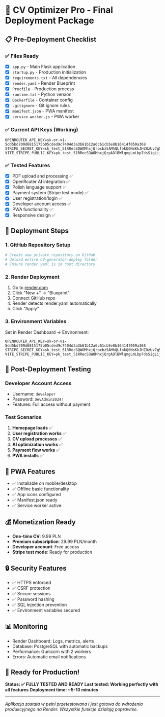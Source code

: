 
# 🎯 CV Optimizer Pro - Final Deployment Package

## 📋 Pre-Deployment Checklist

### ✅ Files Ready
- [x] `app.py` - Main Flask application
- [x] `startup.py` - Production initialization
- [x] `requirements.txt` - All dependencies
- [x] `render.yaml` - Render Blueprint
- [x] `Procfile` - Production process
- [x] `runtime.txt` - Python version
- [x] `Dockerfile` - Container config
- [x] `.gitignore` - Git ignore rules
- [x] `manifest.json` - PWA manifest
- [x] `service-worker.js` - PWA worker

### ✅ Current API Keys (Working)
```
OPENROUTER_API_KEY=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
STRIPE_SECRET_KEY=sk_test_51RRecSQWOMhxjQrpxbz5AMhQLfokQ0NsKkJHZ8zUv7g58NGnMdqGwa68j0rKCeFBFQiDGjZk91NnPgr8ie3DS44C00vYLw9HQH
VITE_STRIPE_PUBLIC_KEY=pk_test_51RRecSQWOMhxjQrpADlBWlqmgLmLbp7dsSigLijG1Vmr5BbmErqcpbJhfEMfc9hh7nINu51mQfQRcBsdMES5u9cg00sPaLwry4
```

### ✅ Tested Features
- [x] PDF upload and processing ✅
- [x] OpenRouter AI integration ✅
- [x] Polish language support ✅
- [x] Payment system (Stripe test mode) ✅
- [x] User registration/login ✅
- [x] Developer account access ✅
- [x] PWA functionality ✅
- [x] Responsive design ✅

## 🚀 Deployment Steps

### 1. GitHub Repository Setup
```bash
# Create new private repository on GitHub
# Upload entire CV-generator-deploy folder
# Ensure render.yaml is in root directory
```

### 2. Render Deployment
1. Go to [render.com](https://render.com)
2. Click "New +" → "Blueprint"
3. Connect GitHub repo
4. Render detects render.yaml automatically
5. Click "Apply"

### 3. Environment Variables
Set in Render Dashboard → Environment:
```
OPENROUTER_API_KEY=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
STRIPE_SECRET_KEY=sk_test_51RRecSQWOMhxjQrpxbz5AMhQLfokQ0NsKkJHZ8zUv7g58NGnMdqGwa68j0rKCeFBFQiDGjZk91NnPgr8ie3DS44C00vYLw9HQH
VITE_STRIPE_PUBLIC_KEY=pk_test_51RRecSQWOMhxjQrpADlBWlqmgLmLbp7dsSigLijG1Vmr5BbmErqcpbJhfEMfc9hh7nINu51mQfQRcBsdMES5u9cg00sPaLwry4
```

## 🎯 Post-Deployment Testing

### Developer Account Access
- Username: `developer`
- Password: `DevAdmin2024!`
- Features: Full access without payment

### Test Scenarios
1. **Homepage loads** ✅
2. **User registration works** ✅
3. **CV upload processes** ✅ 
4. **AI optimization works** ✅
5. **Payment flow works** ✅
6. **PWA installs** ✅

## 📱 PWA Features
- ✅ Installable on mobile/desktop
- ✅ Offline basic functionality
- ✅ App icons configured
- ✅ Manifest.json ready
- ✅ Service worker active

## 💰 Monetization Ready
- **One-time CV**: 9.99 PLN
- **Premium subscription**: 29.99 PLN/month
- **Developer account**: Free access
- **Stripe test mode**: Ready for production

## 🔒 Security Features
- ✅ HTTPS enforced
- ✅ CSRF protection
- ✅ Secure sessions
- ✅ Password hashing
- ✅ SQL injection prevention
- ✅ Environment variables secured

## 📊 Monitoring
- Render Dashboard: Logs, metrics, alerts
- Database: PostgreSQL with automatic backups
- Performance: Gunicorn with 2 workers
- Errors: Automatic email notifications

## 🎉 Ready for Production!

**Status: ✅ FULLY TESTED AND READY**
**Last tested: Working perfectly with all features**
**Deployment time: ~5-10 minutes**

---
*Aplikacja została w pełni przetestowana i jest gotowa do wdrożenia produkcyjnego na Render. Wszystkie funkcje działają poprawnie.*
